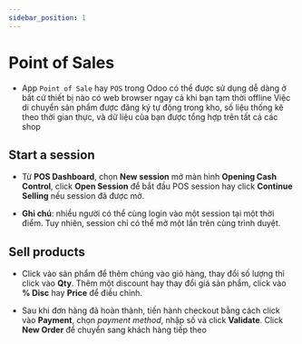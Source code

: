 ```yaml
---
sidebar_position: 1
---
```


# Point of Sales

- App `Point of Sale` hay `POS` trong Odoo có thể được sử dụng dễ dàng ở bất cứ thiết bị nào có web browser ngay cả khi bạn tạm thời offline
  Việc di chuyển sản phẩm được đăng ký tự động trong kho, số liệu thống kê theo thời gian thực, và dữ liệu của bạn được tổng hợp trên tất cả các shop

## Start a session

- Từ **POS Dashboard**, chọn **New session** mở màn hình **Opening Cash Control**, click **Open Session** để bắt đầu POS session hay click **Continue Selling**
  nếu session đã được mở.

- **Ghi chú**: nhiều người có thể cùng login vào một session tại một thời điểm. Tuy nhiên, session chỉ có thể mở một lần trên cùng trình duyệt.

## Sell products

- Click vào sản phẩm để thêm chúng vào giỏ hàng, thay đổi số lượng thì click vào **Qty**. Thêm một discount hay thay đổi giá sản phẩm,
  click vào **% Disc** hay **Price** để điều chỉnh.

- Sau khi đơn hàng đã hoàn thành, tiến hành checkout bằng cách click vào **Payment**, chọn _payment method_, nhập số và click **Validate**.
  Click **New Order** để chuyển sang khách hàng tiếp theo
